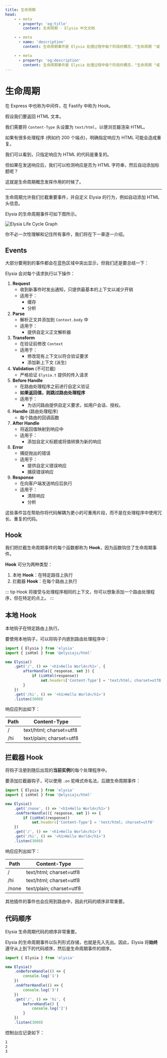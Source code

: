 ```yaml
---
title: 生命周期
head:
    - - meta
      - property: 'og:title'
        content: 生命周期 - Elysia 中文文档

    - - meta
      - name: 'description'
        content: 生命周期事件是 Elysia 处理过程中每个阶段的概念，"生命周期 "或 "钩子 "是一个事件监听器，用于拦截和监听这些循环事件。钩子允许你转换数据管道中运行的数据。有了钩子，你就可以定制 Elysia，充分发挥其潜力。

    - - meta
      - property: 'og:description'
        content: 生命周期事件是 Elysia 处理过程中每个阶段的概念，"生命周期 "或 "钩子 "是一个事件监听器，用于拦截和监听这些循环事件。钩子允许你转换数据管道中运行的数据。有了钩子，你就可以定制 Elysia，充分发挥其潜力。
---
```


# 生命周期

在 Express 中也称为中间件，在 Fastify 中称为 Hook。

假设我们要返回 HTML 文本。

我们需要将 `Content-Type` 头设置为 `text/html`，以便浏览器渲染 HTML。

如果有很多处理程序 (例如约 200 个端点)，明确指定响应为 HTML 可能会造成重复。

我们可以看到，只指定响应为 HTML 的代码是重复的。

但如果在发送响应后，我们可以检测响应是否为 HTML 字符串，然后自动添加标题呢？

这就是生命周期概念发挥作用的时候了。

---

生命周期允许我们拦截重要事件，并自定义 Elysia 的行为，例如自动添加 HTML 头信息。

Elysia 的生命周期事件可如下图所示。

![Elysia Life Cycle Graph](/assets/lifecycle.webp)

你不必一次性理解和记住所有事件，我们将在下一章逐一介绍。

## Events

大部分要用到的事件都会在蓝色区域中突出显示，但我们还是要总结一下：

Elysia 会对每个请求执行以下操作：

1. **Request**
    - 收到新事件时发出通知，只提供最基本的上下文以减少开销
    - 适用于：
        - 缓存
        - 分析
2. **Parse**
    - 解析正文并添加到 `Context.body` 中
    - 适用于：
        - 提供自定义正文解析器
3. **Transform**
    - 在验证前修改 `Context`
    - 适用于：
        - 修改现有上下文以符合验证要求
        - 添加新上下文 (派生)
4. **Validation** (不可拦截)
    - 严格验证 `Elysia.t` 提供的传入请求
5. **Before Handle**
    - 在路由处理程序之前进行自定义验证
    - **如果返回值，则跳过路由处理程序**
    - 适用于：
        - 为访问路由提供自定义要求，如用户会话、授权。
6. **Handle** (路由处理程序)
    - 每个路由的回调函数
7. **After Handle**
    - 将返回值映射到响应中
    - 适用于：
        - 添加自定义标题或将值转换为新的响应
8. **Error**
    - 捕捉抛出的错误
    - 适用于：
        - 提供自定义错误响应
        - 捕获错误响应
9. **Response**
    - 在向客户端发送响应后执行
    - 适用于：
        - 清除响应
        - 分析

这些事件旨在帮助你将代码解耦为更小的可重用片段，而不是在处理程序中使用冗长、重复的代码。

## Hook

我们把拦截生命周期事件的每个函数都称为 **Hook**，因为函数钩住了生命周期事件。

**Hook** 可分为两种类型：

1. 本地 **Hook**：在特定路径上执行
2. 拦截器 **Hook**：在每个路由上执行

::: tip
Hook 将接受与处理程序相同的上下文，你可以想象添加一个路由处理程序，但在特定的点上。
:::

## 本地 Hook

本地钩子在特定路由上执行。

要使用本地钩子，可以将钩子内嵌到路由处理程序中：

```typescript twoslash
import { Elysia } from 'elysia'
import { isHtml } from '@elysiajs/html'

new Elysia()
    .get('/', () => '<h1>Hello World</h1>', {
        afterHandle({ response, set }) {
            if (isHtml(response))
                set.headers['Content-Type'] = 'text/html; charset=utf8'
        }
    })
    .get('/hi', () => '<h1>Hello World</h1>')
    .listen(3000)
```

响应应列出如下：

| Path | Content-Type             |
| ---- | ------------------------ |
| /    | text/html; charset=utf8  |
| /hi  | text/plain; charset=utf8 |

## 拦截器 Hook

将钩子注册到随后出现的**当前实例**的每个处理程序中。

要添加拦截器钩子，可以使用 `.on` 驼峰式命名法，后跟生命周期事件：

```typescript twoslash
import { Elysia } from 'elysia'
import { isHtml } from '@elysiajs/html'

new Elysia()
    .get('/none', () => '<h1>Hello World</h1>')
    .onAfterHandle(({ response, set }) => {
        if (isHtml(response))
            set.headers['Content-Type'] = 'text/html; charset=utf8'
    })
    .get('/', () => '<h1>Hello World</h1>')
    .get('/hi', () => '<h1>Hello World</h1>')
    .listen(3000)
```

响应应列出如下：

| Path  | Content-Type             |
| ----- | ------------------------ |
| /     | text/html; charset=utf8  |
| /hi   | text/html; charset=utf8  |
| /none | text/plain; charset=utf8 |

其他插件的事件也会应用到路由中，因此代码的顺序非常重要。

## 代码顺序

Elysia 生命周期代码的顺序非常重要。

Elysia 的生命周期事件以队列形式存储，也就是先入先出。因此，Elysia 将**始终**遵守从上到下的代码顺序，然后是生命周期事件的顺序。

```typescript twoslash
import { Elysia } from 'elysia'

new Elysia()
    .onBeforeHandle(() => {
        console.log('1')
    })
    .onAfterHandle(() => {
        console.log('3')
    })
    .get('/', () => 'hi', {
        beforeHandle() {
            console.log('2')
        }
    })
    .listen(3000)
```

控制台应记录如下：

```bash
1
2
3
```
